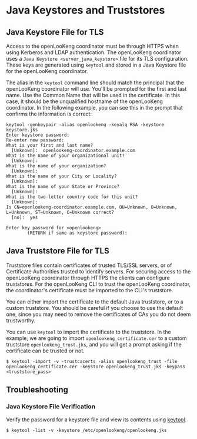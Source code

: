 
Java Keystores and Truststores
==============================

Java Keystore File for TLS
--------------------------

Access to the openLooKeng coordinator must be through HTTPS when using Kerberos and LDAP authentication. The openLooKeng coordinator uses a `Java Keystore <server_java_keystore>` file for its TLS configuration. These keys are generated using `keytool` and stored in a Java Keystore file for the openLooKeng coordinator.

The alias in the `keytool` command line should match the principal that the openLooKeng coordinator will use. You\'ll be prompted for the first and last name. Use the Common Name that will be used in the certificate. In this case, it should be the unqualified hostname of the openLooKeng coordinator. In the following example, you can see this in the prompt that confirms the information is correct:

``` 
keytool -genkeypair -alias openlookeng -keyalg RSA -keystore keystore.jks
Enter keystore password:
Re-enter new password:
What is your first and last name?
  [Unknown]:  openlookeng-coordinator.example.com
What is the name of your organizational unit?
  [Unknown]:
What is the name of your organization?
  [Unknown]:
What is the name of your City or Locality?
  [Unknown]:
What is the name of your State or Province?
  [Unknown]:
What is the two-letter country code for this unit?
  [Unknown]:
Is CN=openlookeng-coordinator.example.com, OU=Unknown, O=Unknown, L=Unknown, ST=Unknown, C=Unknown correct?
  [no]:  yes

Enter key password for <openlookeng>
        (RETURN if same as keystore password):
```

Java Truststore File for TLS
----------------------------

Truststore files contain certificates of trusted TLS/SSL servers, or of Certificate Authorities trusted to identify servers. For securing access to the openLooKeng coordinator through HTTPS the clients can configure truststores. For the openLooKeng CLI to trust the openLooKeng coordinator, the coordinator\'s certificate must be imported to the CLI\'s truststore.

You can either import the certificate to the default Java truststore, or to a custom truststore. You should be careful if you choose to use the default one, since you may need to remove the certificates of CAs you do
not deem trustworthy.

You can use `keytool` to import the certificate to the truststore. In the example, we are going to import `openlookeng_certificate.cer` to a custom truststore `openlookeng_trust.jks`, and you
will get a prompt asking if the certificate can be trusted or not.

``` shell
$ keytool -import -v -trustcacerts -alias openlookeng_trust -file openlookeng_certificate.cer -keystore openlookeng_trust.jks -keypass <truststore_pass>
```

Troubleshooting
---------------

### Java Keystore File Verification

Verify the password for a keystore file and view its contents using [keytool](http://docs.oracle.com/javase/8/docs/technotes/tools/windows/keytool.html).

``` shell
$ keytool -list -v -keystore /etc/openlookeng/openlookeng.jks
```
